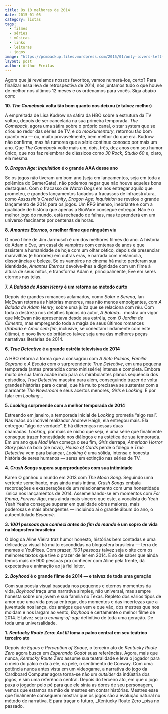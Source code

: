 ```yaml
---
title: Os 10 melhores de 2014
date: 2015-01-05
category: listas
tags:
  - filmes
  - séries
  - músicas
  - links
  - leituras
  - jogos
image: "https://pcmbackup.files.wordpress.com/2015/01/only-lovers-left-alive.jpg"
layout: post
author: Arthur Freitas
---
```

Agora que já revelamos nossos favoritos, vamos numerá-los, certo? Para finalizar essa leva de retrospectiva de 2014, nós juntamos tudo o que houve de melhor nos últimos 12 meses e os ordenamos para vocês. Siga abaixo com:

**10. _The Comeback_ volta tão bom quanto nos deixou (e talvez melhor)**

A empreitada de Lisa Kudrow na sátira da HBO sobre a estrutura da TV voltou, depois de ser cancelada na sua primeira temporada. _The Comeback_, agora uma sátira sobre o próprio canal, o star system que se criou ao redor das séries de TV, e do _mockumentary_, retornou tão bom quanto era — ou, muito provavelmente, bem melhor do que era. Kudrow não confirma, mas há rumores que a série continue conosco por mais um ano. Que _The Comeback_ volte mais um, dois, três, dez anos com seu humor único, que nos faz relembrar de clássicos como _30 Rock_, _Studio 60_ e, claro, ela mesma.

**9. _Dragon Age: Inquisition_ é o grande AAA desse ano**

Se os jogos não tiveram um bom ano (seja em lançamentos, seja em toda a polêmica do GamerGate), não podemos negar que não houve aqueles bons destaques. Com o fracasso de _Watch Dogs_ em nos entregar aquilo que prometeu, e grandes lançamentos fadados a fracassos de infraestrutura, como _Assassin's Creed Unity_, _Dragon Age: Inquisition_ se revelou o grande lançamento de 2014 para os jogos. Um RPG imenso, inebriante e com a qualidade de história que apenas a BioWare consegue entregar. Não é o melhor jogo do mundo, está recheado de falhas, mas te prenderá em um universo fascinante por centenas de horas.

**8. _Amantes Eternos_, o melhor filme que ninguém viu**

O novo filme de Jim Jarmusch é um dos melhores filmes do ano. A história de Adam e Eve, um casal de vampiros com centenas de anos e que assistem a humanidade de hoje com um olhar cético, depois de presenciar maravilhas (e horrores) em outras eras, é narrada com melancolia, dissonâncias e beleza. Se os vampiros no cinema há muito perderam sua identidade, _Amantes Eternos_ devolve-lhes a dignidade com um filme à altura de seus mitos, e transforma Adam e, principalmente, Eve em seres eternos nas telas.

**7. _A Balada de Adam Henry_ é um retorno ao método curto**

Depois de grandes romances aclamados, como _Solar_ e _Serena_, Ian McEwan retorna às histórias menores, mas não menos empolgantes, com _A Balada de Adam Henry_, sobre uma juíza que se relaciona com réu. Com toda a destreza nos detalhes típicos do autor, _A Balada…_ mostra um vigor que McEwan não apresentava desde sua estréia, com _O Jardim de Cimento_, mas empregando toda a magia de seus últimos romances (_Sábado_ e _Amor sem fim_, inclusive, se conectam lindamente com este último), o novo livro do britânico talvez seja uma das melhores peças narrativas literárias de 2014.

**6. _True Detective_ é a grande estréia televisiva de 2014**

A HBO retorna à forma que a consagrou com _A Sete Palmos_, _Família Soprano_ e _A Escuta_ com o surpreendente _True Detective_, em uma pequena temporada (antes pretendida como minissérie) intensa e completa. Embora muito de sua fama acabe indo para os mirabolantes planos sequência dos episódios, _True Detective_ maestra para além, conseguindo trazer de volta grandes histórias para o canal, que há muito precisava se sustentar com a alarmante _The Newsroom_ e seus acertos menores, _Girls_ e _Looking_. E por falar em _Looking_…

**5. _Looking_ surpreende com a melhor temporada de 2014**

Estreando em janeiro, a temporada inicial de _Looking_ prometia “algo real”. Nas mãos do incrível realizador Andrew Haigh, ela entregou mais. Ela entregou “algo de verdade”. E há diferenças nessas duas chamadas. _Looking_, por mais de nicho que seja, é uma série que finalmente consegue trazer honestidade nos diálogos e na estética de sua temporada. Em um ano que _Mad Men_ começa o seu fim, _Girls_ derrapa, _American Horror Story_ pisa na bola (de novo), _House of Cards_ perde o fôlego e _True Detective_ vem para balançar, _Looking_ é uma sólida, intensa e honesta história de seres humanos — seres em extinção nas séries de TV.

**4. _Crush Songs_ supera superproduções com sua intimidade**

Karen O ganhou o mundo em 2013 com _The Moon Song_. Seguindo uma vertente semelhante, mas ainda mais íntima, _Crush Songs_ embala recordações e exasperações de um relacionamento com uma honestidade  única nos lançamentos de 2014. Assemelhando-se em momentos com _For Emma, Forever Ago_, mas ainda mais sincero que este, a vocalista do Yeah Yeah Yeahs consegue superar em qualidade obras maiores, mais poderosas e mais abrangentes — incluindo aí o grande álbum do ano, o autoentitulado _Beyoncé_.

**3. _1001 pessoas que conheci antes do fim do mundo_ é um sopro de vida na blogosfera brasileira**

O blog da Aline Vieira traz humor honesto, histórias bem contadas e uma delicadeza visual há muito escondidas na blogosfera brasileira — terra de memes e YouPixes. Com prazer, _1001 pessoas_ talvez seja o site com os melhores textos que tive o prazer de ler em 2014. E só de saber que ainda temos mais de 900 pessoas pra conhecer com Aline pela frente, dá expectativa e animação ao já fiel leitor.

**2. _Boyhood_ é o grande filme de 2014 — e talvez de toda uma geração**

Com sua poesia visual baseada nos pequenos e eternos momentos da vida, _Boyhood_ traça uma narrativa simples, não universal, mas sempre honesta sobre um jovem e sua família no Texas. Repleto dos vários tipos de amor que uma vida possa entregar, dos momentos e das incertezas que a juventude nos lança, dos amigos que vem e que vão, dos mestres que nos moldam e nos largam ao vento, _Boyhood_ é certamente o melhor filme de 2014. E talvez seja o _coming-of-age_ definitivo de toda uma geração. De toda uma universalidade.

**1. _Kentucky Route Zero: Act III_ toma o palco central em seu teátrico terceiro ato**

Depois de _Equus_ e _Perception of Space_, o terceiro ato de _Kentucky Route Zero_ agora busca em _Esperando Godot_ suas referências. Agora, mais que nunca, _Kentucky Route Zero_ assume sua teatralidade e leva o jogador para o meio do palco e dá a ele, na pele, o sentimento de Conway. Com uma potência nunca antes vista em um videogame, a narrativa do jogo da Cardboard Computer agora torna-se não um _outsider_ da indústria dos jogos, e sim uma referência central. Depois do terceiro ato, em que o jogo puxa o jogador pelo pé para que ele sinta as dores de seu personagem, vemos que estamos na mão de mestres em contar histórias. Mestres esse que finalmente conseguem mostrar que os jogos são a evolução natural no método de narrativa. E para traçar o futuro, _Kentucky Route Zero _pisa no passado.
